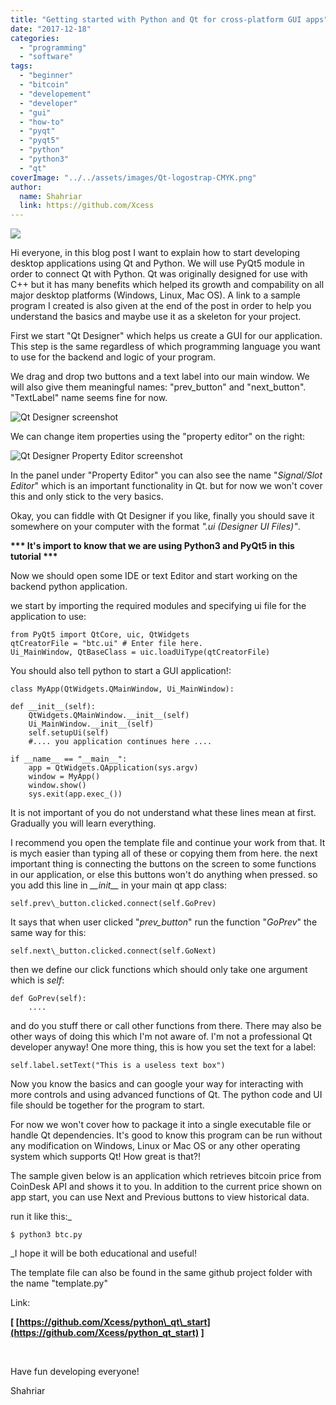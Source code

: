 ```yaml
---
title: "Getting started with Python and Qt for cross-platform GUI apps"
date: "2017-12-18"
categories: 
  - "programming"
  - "software"
tags: 
  - "beginner"
  - "bitcoin"
  - "developement"
  - "developer"
  - "gui"
  - "how-to"
  - "pyqt"
  - "pyqt5"
  - "python"
  - "python3"
  - "qt"
coverImage: "../../assets/images/Qt-logostrap-CMYK.png"
author:
  name: Shahriar
  link: https://github.com/Xcess
---
```


![](../../assets/images/Qt-logostrap-CMYK.png)

Hi everyone, in this blog post I want to explain how to start developing desktop applications using Qt and Python. We will use PyQt5 module in order to connect Qt with Python. Qt was originally designed for use with C++ but it has many benefits which helped its growth and compability on all major desktop platforms (Windows, Linux, Mac OS). A link to a sample program I created is also given at the end of the post in order to help you understand the basics and maybe use it as a skeleton for your project.

First we start "Qt Designer" which helps us create a GUI for our application. This step is the same regardless of which programming language you want to use for the backend and logic of your program.

We drag and drop two buttons and a text label into our main window. We will also give them meaningful names: "prev\_button" and "next\_button". "TextLabel" name seems fine for now.

![Qt Designer screenshot](../../assets/images/Qt-designer-start.png) 

We can change item properties using the "property editor" on the right:

![Qt Designer Property Editor screenshot](../../assets/images/Qt-property-editor.png)

In the panel under "Property Editor" you can also see the name "_Signal/Slot Editor_" which is an important functionality in Qt. but for now we won't cover this and only stick to the very basics.

Okay, you can fiddle with Qt Designer if you like, finally you should save it somewhere on your computer with the format _".ui (Designer UI Files)"_.

**\*\*\* It's import to know that we are using Python3 and PyQt5 in this tutorial \*\*\***

Now we should open some IDE or text Editor and start working on the backend python application.

we start by importing the required modules and specifying ui file for the application to use:

```
from PyQt5 import QtCore, uic, QtWidgets
qtCreatorFile = "btc.ui" # Enter file here.
Ui_MainWindow, QtBaseClass = uic.loadUiType(qtCreatorFile)
```

You should also tell python to start a GUI application!:

```
class MyApp(QtWidgets.QMainWindow, Ui_MainWindow):

def __init__(self):
    QtWidgets.QMainWindow.__init__(self)
    Ui_MainWindow.__init__(self)
    self.setupUi(self)
    #.... you application continues here ....

if __name__ == "__main__":
    app = QtWidgets.QApplication(sys.argv)
    window = MyApp()
    window.show()
    sys.exit(app.exec_())
```

It is not important of you do not understand what these lines mean at first. Gradually you will learn everything.

I recommend you open the template file and continue your work from that. It is mych easier than typing all of these or copying them from here. the next important thing is connecting the buttons on the screen to some functions in our application, or else this buttons won't do anything when pressed. so you add this line in _\_\_init\_\__ in your main qt app class:

```
self.prev\_button.clicked.connect(self.GoPrev)
```

It says that when user clicked "_prev\_button_" run the function "_GoPrev_" the same way for this:

```
self.next\_button.clicked.connect(self.GoNext)
```

then we define our click functions which should only take one argument which is _self_:

```
def GoPrev(self):
    ....
```

and do you stuff there or call other functions from there. There may also be other ways of doing this which I'm not aware of. I'm not a professional Qt developer anyway! One more thing, this is how you set the text for a label:

```
self.label.setText("This is a useless text box")
```

Now you know the basics and can google your way for interacting with more controls and using advanced functions of Qt. The python code and UI file should be together for the program to start.

For now we won't cover how to package it into a single executable file or handle Qt dependencies. It's good to know this program can be run without any modification on Windows, Linux or Mac OS or any other operating system which supports Qt! How great is that?!

The sample given below is an application which retrieves bitcoin price from CoinDesk API and shows it to you. In addition to the current price shown on app start, you can use Next and Previous buttons to view historical data.

run it like this:_

```
$ python3 btc.py
```

_I hope it will be both educational and useful!

The template file can also be found in the same github project folder with the name "template.py"

Link:

**\[ [https://github.com/Xcess/python\_qt\_start](https://github.com/Xcess/python_qt_start) \]**

 

Have fun developing everyone!

Shahriar
